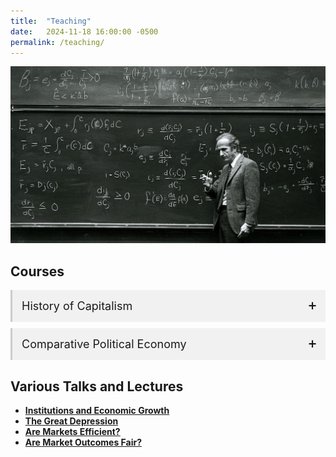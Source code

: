 ```yaml
---
title:  "Teaching"
date:   2024-11-18 16:00:00 -0500
permalink: /teaching/
---
```


![Becker](/assets/images/\Becker.jpg)

## Courses

<details class="accordion">
  <summary>History of Capitalism</summary>
  
  ### Lecture List
  - [Lecture 1: The World the Market Made](/lectures/hoc_1.html)
  - [Lecture 2: Slavery and the Balance Sheet](/lectures/hoc_2.html)
  - [Lecture 3: Railroads and Risk](/lectures/hoc_3.html)

</details>

<details class="accordion">
  <summary>Comparative Political Economy</summary>
  
  ### Lecture List
  - [Lecture 1: State and Market](/lectures/cpe_1.html)
  - [Lecture 2: Institutions and Inequality](/lectures/cpe_2.html)

</details>

## Various Talks and Lectures

- [**Institutions and Economic Growth**](/assets/documents/UR_Institutions_Growth.pdf)  
- [**The Great Depression**](/assets/documents/GreatDepression.pdf)
- [**Are Markets Efficient?**](/assets/documents/MC_5_Efficiency.pdf)
- [**Are Market Outcomes Fair?**](/assets/documents/MC_4_Inequality.pdf)

<style>
  details.accordion {
    margin-top: 10px;
    background-color: #f1f1f1;
    border: none;
    border-left: 3px solid #ccc;
    padding: 0;
  }

  details.accordion[open] {
    background-color: #fafafa;
  }

  details.accordion summary {
    cursor: pointer;
    padding: 15px;
    font-size: 18px;
    list-style: none;
  }

  details.accordion summary::-webkit-details-marker {
    display: none;
  }

  details.accordion summary::after {
    content: '➕';
    float: right;
    font-size: 16px;
  }

  details.accordion[open] summary::after {
    content: '➖';
  }

  details.accordion > *:not(summary) {
    padding: 0 15px 15px;
  }

  details.accordion a {
    color: #336699;
    text-decoration: none;
  }

  details.accordion a:hover {
    text-decoration: underline;
  }
</style>
